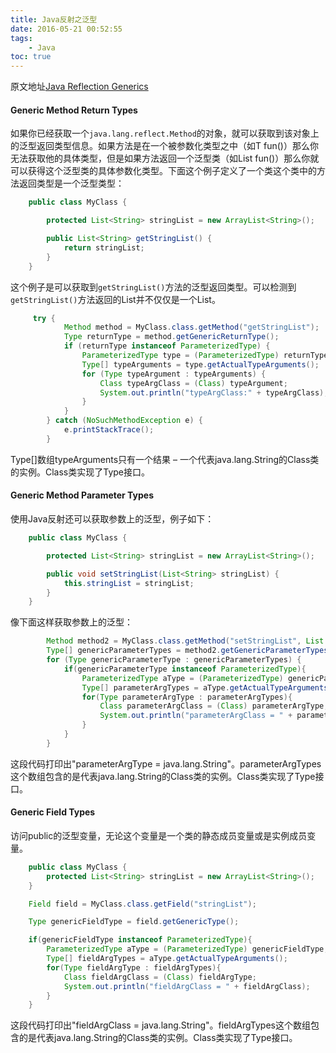 ```yaml
---
title: Java反射之泛型
date: 2016-05-21 00:52:55
tags:
    - Java
toc: true
---
```

原文地址[Java Reflection Generics](http://tutorials.jenkov.com/java-reflection/generics.html)

#### Generic Method Return Types

如果你已经获取一个`java.lang.reflect.Method`的对象，就可以获取到该对象上的泛型返回类型信息。如果方法是在一个被参数化类型之中（如T fun()）那么你无法获取他的具体类型，但是如果方法返回一个泛型类（如List fun()）那么你就可以获得这个泛型类的具体参数化类型。下面这个例子定义了一个类这个类中的方法返回类型是一个泛型类型：

```java
    public class MyClass {

        protected List<String> stringList = new ArrayList<String>();

        public List<String> getStringList() {
            return stringList;
        }
    }
```

这个例子是可以获取到`getStringList()`方法的泛型返回类型。可以检测到`getStringList()`方法返回的List并不仅仅是一个List。

```java
     try {
            Method method = MyClass.class.getMethod("getStringList");
            Type returnType = method.getGenericReturnType();
            if (returnType instanceof ParameterizedType) {
                ParameterizedType type = (ParameterizedType) returnType;
                Type[] typeArguments = type.getActualTypeArguments();
                for (Type typeArgument : typeArguments) {
                    Class typeArgClass = (Class) typeArgument;
                    System.out.println("typeArgClass:" + typeArgClass);//typeArgClass:class java.lang.String
                }
            }
        } catch (NoSuchMethodException e) {
            e.printStackTrace();
        }
```

Type[]数组typeArguments只有一个结果 – 一个代表java.lang.String的Class类的实例。Class类实现了Type接口。

#### Generic Method Parameter Types

使用Java反射还可以获取参数上的泛型，例子如下：

```java
    public class MyClass {

        protected List<String> stringList = new ArrayList<String>();

        public void setStringList(List<String> stringList) {
            this.stringList = stringList;
        }
    }
```

像下面这样获取参数上的泛型：

```java
        Method method2 = MyClass.class.getMethod("setStringList", List.class);
        Type[] genericParameterTypes = method2.getGenericParameterTypes();
        for (Type genericParameterType : genericParameterTypes) {
            if(genericParameterType instanceof ParameterizedType){
                ParameterizedType aType = (ParameterizedType) genericParameterType;
                Type[] parameterArgTypes = aType.getActualTypeArguments();
                for(Type parameterArgType : parameterArgTypes){
                    Class parameterArgClass = (Class) parameterArgType;
                    System.out.println("parameterArgClass = " + parameterArgClass);//parameterArgClass = class java.lang.String
                }
            }
        }
```

这段代码打印出"parameterArgType = java.lang.String"。parameterArgTypes这个数组包含的是代表java.lang.String的Class类的实例。Class类实现了Type接口。

#### Generic Field Types

访问public的泛型变量，无论这个变量是一个类的静态成员变量或是实例成员变量。

```java
    public class MyClass {
        protected List<String> stringList = new ArrayList<String>();
    }
```

```java
    Field field = MyClass.class.getField("stringList");

    Type genericFieldType = field.getGenericType();

    if(genericFieldType instanceof ParameterizedType){
        ParameterizedType aType = (ParameterizedType) genericFieldType;
        Type[] fieldArgTypes = aType.getActualTypeArguments();
        for(Type fieldArgType : fieldArgTypes){
            Class fieldArgClass = (Class) fieldArgType;
            System.out.println("fieldArgClass = " + fieldArgClass);
        }
    }
```

这段代码打印出"fieldArgClass = java.lang.String"。fieldArgTypes这个数组包含的是代表java.lang.String的Class类的实例。Class类实现了Type接口。
